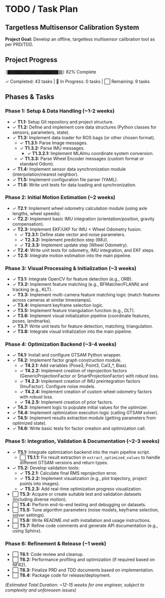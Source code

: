 # TODO / Task Plan
## Targetless Multisensor Calibration System

**Project Goal:** Develop an offline, targetless multisensor calibration tool as per PRD/TDD.

## Project Progress

`[███████████████████████▒▒]` 82% Complete

✓ Completed: 43 tasks | 🔄 In Progress: 0 tasks | ⬜ Remaining: 9 tasks

## Phases & Tasks

### Phase 1: Setup & Data Handling (~1-2 weeks)

- ✓ **T1.1:** Setup Git repository and project structure.
- ✓ **T1.2:** Define and implement core data structures (Python classes for sensors, parameters, state).
- ✓ **T1.3:** Implement data loader for ROS bags (or other chosen format).
  - ✓ **T1.3.1:** Parse Image messages.
  - ✓ **T1.3.2:** Parse IMU messages.
    - ✓ **T1.3.2.1:** Implement MLAImu coordinate system conversion.
  - ✓ **T1.3.3:** Parse Wheel Encoder messages (custom format or standard Odom).
- ✓ **T1.4:** Implement sensor data synchronization module (interpolation/nearest neighbor).
- ✓ **T1.5:** Implement configuration file parser (YAML).
- ✓ **T1.6:** Write unit tests for data loading and synchronization.

### Phase 2: Initial Motion Estimation (~2 weeks)

- ✓ **T2.1:** Implement wheel odometry calculation module (using axle lengths, wheel speeds).
- ✓ **T2.2:** Implement basic IMU integration (orientation/position, gravity compensation).
- ✓ **T2.3:** Implement EKF/UKF for IMU + Wheel Odometry fusion.
  - ✓ **T2.3.1:** Define state vector and noise parameters.
  - ✓ **T2.3.2:** Implement prediction step (IMU).
  - ✓ **T2.3.3:** Implement update step (Wheel Odometry).
- ✓ **T2.4:** Write unit tests for odometry, IMU integration, and EKF steps.
- ✓ **T2.5:** Integrate motion estimation into the main pipeline.

### Phase 3: Visual Processing & Initialization (~3 weeks)

- ✓ **T3.1:** Integrate OpenCV for feature detection (e.g., ORB).
- ✓ **T3.2:** Implement feature matching (e.g., BFMatcher/FLANN) and tracking (e.g., KLT).
- ✓ **T3.3:** Implement multi-camera feature matching logic (match features across cameras at similar timestamps).
- ✓ **T3.4:** Implement keyframe selection logic.
- ✓ **T3.5:** Implement feature triangulation function (e.g., DLT).
- ✓ **T3.6:** Implement visual initialization pipeline (coordinate features, poses, landmarks).
- ✓ **T3.7:** Write unit tests for feature detection, matching, triangulation.
- ✓ **T3.8:** Integrate visual initialization into the main pipeline.

### Phase 4: Optimization Backend (~3-4 weeks)

- ✓ **T4.1:** Install and configure GTSAM Python wrapper.
- ✓ **T4.2:** Implement factor graph construction module.
  - ✓ **T4.2.1:** Add variables (Pose3, Point3, Cal3_*, Bias).
  - ✓ **T4.2.2:** Implement creation of reprojection factors (GenericProjectionFactor or SmartProjectionFactor) with robust loss.
  - ✓ **T4.2.3:** Implement creation of IMU preintegration factors (ImuFactor). Configure noise models.
  - ✓ **T4.2.4:** Implement creation of custom wheel odometry factors with robust loss.
  - ✓ **T4.2.5:** Implement creation of prior factors.
- ✓ **T4.3:** Implement logic to populate initial values for the optimizer.
- ✓ **T4.4:** Implement optimization execution logic (calling GTSAM solver).
- ✓ **T4.5:** Implement results extraction module (getting parameters from optimized state).
- ✓ **T4.6:** Write basic tests for factor creation and optimization call.

### Phase 5: Integration, Validation & Documentation (~2-3 weeks)

- ✓ **T5.1:** Integrate optimization backend into the main pipeline script.
  - ⬜ **T5.1.1:** Fix result extraction in `extract_optimized_values` to handle different GTSAM versions and return types.
- ✓ **T5.2:** Develop validation tools:
  - ✓ **T5.2.1:** Calculate final RMS reprojection error.
  - ✓ **T5.2.2:** Implement visualization (e.g., plot trajectory, project points into images).
  - ✓ **T5.2.3:** Add real-time optimization progress visualization.
- ⬜ **T5.3:** Acquire or create suitable test and validation datasets (including diverse motion).
- ⬜ **T5.4:** Perform end-to-end testing and debugging on datasets.
- ⬜ **T5.5:** Tune algorithm parameters (noise models, keyframe selection, solver settings).
- ⬜ **T5.6:** Write README.md with installation and usage instructions.
- ⬜ **T5.7:** Refine code comments and generate API documentation (e.g., using Sphinx).

### Phase 6: Refinement & Release (~1 week)

- ⬜ **T6.1:** Code review and cleanup.
- ⬜ **T6.2:** Performance profiling and optimization (if required based on NFR2).
- ⬜ **T6.3:** Finalize PRD and TDD documents based on implementation.
- ⬜ **T6.4:** Package code for release/deployment.

*(Estimated Total Duration: ~12-15 weeks for one engineer, subject to complexity and unforeseen issues)*
